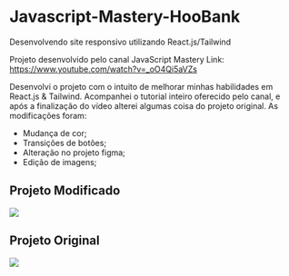 # Javascript-Mastery-HooBank
Desenvolvendo site responsivo utilizando React.js/Tailwind

Projeto desenvolvido pelo canal JavaScript Mastery
Link: https://www.youtube.com/watch?v=_oO4Qi5aVZs

Desenvolvi o projeto com o intuito de melhorar minhas habilidades em React.js & Tailwind. Acompanhei o tutorial inteiro oferecido pelo canal, e após a finalização do vídeo alterei algumas coisa do projeto original.
As modificações foram:
 - Mudança de cor;
 - Transições de botões;
 - Alteração no projeto figma;
 - Edição de imagens;
 
 <h2> Projeto Modificado </h2>
 <img src=".">
 
 <h2> Projeto Original </h2>
 <img src="https://lh3.googleusercontent.com/Obm4lSgqRWYI9NRnWkPrLrA6AK6luAzSqpt1H95hF7d7GqgHmfIl5ykPXsUGKg3o4AOOGRRxG7o-ABdwIWMP07snS_uXF_bNqzZeSHcWLpxbAIvnBYGjRY-7OlYrnLCsCMQ7RclIdJlDTenZ0Wt4gFc6_pBUvsOZmjs_D2C-wep3xMtuUK2wBKasAUP7igsmyXSeDmPcaDBnHMgYiF2oQdMYmw_kKUUWAp2qSAp_lhhOSQmTt8keCfO3jh5XGhk4FlIVp_nBV5KNXya9QpAGaboYRkCIDCLsFR7WZ-qsPD2Kdn5mNVuKi6AdTJUYn3w8VfcEpqgfPJiKq7sq6qqvTYN7v6vEzuE3f6F3LU5SRfzREkieUWlfJFIrQlb1bfZRppssoO128Xw9bx8ENua9k13usuWukOOM1Iwy0IW2BQojmrEZI0J3rdWmRVghmw6PefZ-jYSxz4VLoLlgJ4GIB5sDriixbyv4vvjm8kxnPs97g1WnJpiiyeqGpTPgsc5IEIOuiPHQmBB6VLC0J9hYxDP_1x7NFpn7CphvU3-Xy8CMMNpUQDhlqaV6qb4FLrCHwtkQM_ZblPFszAdpQjGzokPtrVzzhePDs7v-bV5dmYaNYTBVHqg9rnBuA5LLeCZC-VKyf8MTbwB_iRqkfG8CsfLIiN205RNOKn8QDZZ5UqjbYQjMpoHIYkI-wtBrfYeZMMyk-N3OubtftZnuM1usgN879xrFHwFI2EUzrGOUS4-mxOE3E_o=w1824-h952-no?authuser=0"/>
 
 
 
